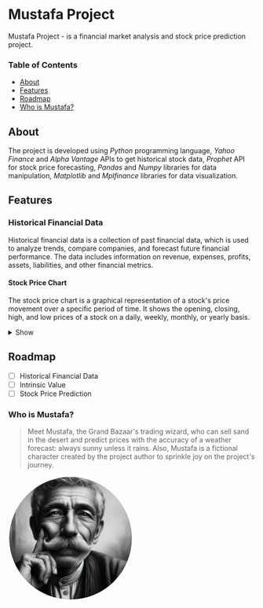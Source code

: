# Mustafa Project

Mustafa Project - is a financial market analysis and stock price prediction project.

### Table of Contents

- [About](#about)
- [Features](#features)
- [Roadmap](#roadmap)
- [Who is Mustafa?](#who-is-mustafa)

## About

The project is developed using _Python_ programming language, _Yahoo Finance_ and _Alpha Vantage_ APIs to get historical stock data, _Prophet_ API for stock price forecasting, _Pandas_ and _Numpy_ libraries for data manipulation, _Matplotlib_ and _Mplfinance_ libraries for data visualization.

## Features

### Historical Financial Data

Historical financial data is a collection of past financial data, which is used to analyze trends, compare companies, and forecast future financial performance. The data includes information on revenue, expenses, profits, assets, liabilities, and other financial metrics.

#### Stock Price Chart

The stock price chart is a graphical representation of a stock's price movement over a specific period of time. It shows the opening, closing, high, and low prices of a stock on a daily, weekly, monthly, or yearly basis.

<details>
  <summary>Show</summary>
  <img src="resources/historical_financial_data_visualization.jpeg" alt="Historical Financial Data Visualization" style="float: left; margin-right: 10px; border: 2px solid white;"/>
</details>

## Roadmap

- [ ] Historical Financial Data
- [ ] Intrinsic Value
- [ ] Stock Price Prediction

### Who is Mustafa?

> Meet Mustafa, the Grand Bazaar's trading wizard, who can sell sand in the desert and predict prices with the accuracy of a weather forecast: always sunny unless it rains. Also, Mustafa is a fictional character created by the project author to sprinkle joy on the project's journey.

<img src="resources/mustafa.png" alt="Mustafa" style="float: left; margin-right: 10px; border: 2px solid white; border-radius:50%" width="250"/>
